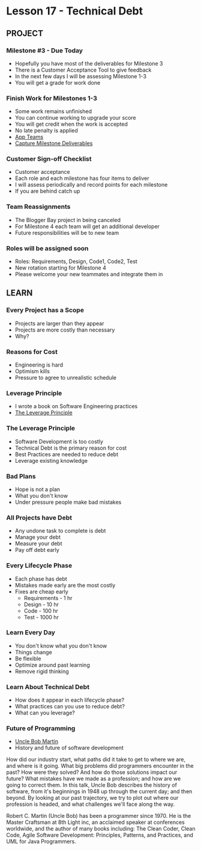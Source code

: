 # Lesson 17 - Technical Debt


## PROJECT

### Milestone #3 - Due Today
* Hopefully you have most of the deliverables for Milestone 3
* There is a Customer Acceptance Tool to give feedback
* In the next few days I will be assessing Milestone 1-3
* You will get a grade for work done


### Finish Work for Milestones 1-3
* Some work remains unfinished
* You can continue working to upgrade your score
* You will get credit when the work is accepted
* No late penalty is applied
* [App Teams](../team/)
* [Capture Milestone Deliverables](../docs/Milestones)

### Customer Sign-off Checklist
* Customer acceptance
* Each role and each milestone has four items to deliver
* I will assess periodically and record points for each milestone
* If you are behind catch up


### Team Reassignments
* The Blogger Bay project in being canceled
* For Milestone 4 each team will get an additional developer
* Future responsibilities will be to new team


### Roles will be assigned soon
* Roles: Requirements, Design, Code1, Code2, Test
* New rotation starting for Milestone 4
* Please welcome your new teammates and integrate them in



## LEARN

### Every Project has a Scope
* Projects are larger than they appear
* Projects are more costly than necessary
* Why?


### Reasons for Cost
* Engineering is hard
* Optimism kills
* Pressure to agree to unrealistic schedule


### Leverage Principle
* I wrote a book on Software Engineering practices
* [The Leverage Principle](https://shrinking-world.com/book/Leverage)


###  The Leverage Principle
* Software Development is too costly
* Technical Debt is the primary reason for cost
* Best Practices are needed to reduce debt
* Leverage existing knowledge
    

### Bad Plans
* Hope is not a plan
* What you don't know
* Under pressure people make bad mistakes


### All Projects have Debt
* Any undone task to complete is debt
* Manage your debt
* Measure your debt
* Pay off debt early


### Every Lifecycle Phase
* Each phase has debt
* Mistakes made early are the most costly
* Fixes are cheap early
    * Requirements - 1 hr
    * Design - 10 hr
    * Code - 100 hr
    * Test - 1000 hr
    
    
### Learn Every Day
* You don't know what you don't know
* Things change
* Be flexible
* Optimize around past learning
* Remove rigid thinking


### Learn About Technical Debt
* How does it appear in each lifecycle phase?
* What practices can you use to reduce debt?
* What can you leverage?


### Future of Programming
* [Uncle Bob Martin](https://www.youtube.com/watch?v=ecIWPzGEbFc)
* History and future of software development

How did our industry start, what paths did it take to get to where we are, and where is it going. What big problems did programmers encounter in the past? How were they solved? And how do those solutions impact our future? What mistakes have we made as a profession; and how are we going to correct them. In this talk, Uncle Bob describes the history of software, from it's beginnings in 1948 up through the current day; and then beyond. By looking at our past trajectory, we try to plot out where our profession is headed, and what challenges we'll face along the way.

Robert C. Martin (Uncle Bob) has been a programmer since 1970. He is the Master Craftsman at 8th Light inc, an acclaimed speaker at conferences worldwide, and the author of many books including: The Clean Coder, Clean Code, Agile Software Development: Principles, Patterns, and Practices, and UML for Java Programmers.

